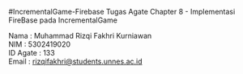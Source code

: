 #IncrementalGame-Firebase
 Tugas Agate Chapter 8 - Implementasi FireBase pada IncrementalGame

Nama     : Muhammad Rizqi Fakhri Kurniawan<br>
NIM      : 5302419020<br>
ID Agate : 133<br>
Email    : rizqifakhri@students.unnes.ac.id<br>
